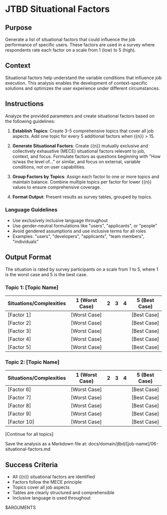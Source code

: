 # JTBD Situational Factors

## Purpose

Generate a list of situational factors that could influence the job performance of specific users. These factors are used in a survey where respondents rate each factor on a scale from 1 (low) to 5 (high).

## Context

Situational factors help understand the variable conditions that influence job execution. This analysis enables the development of context-specific solutions and optimizes the user experience under different circumstances.

## Instructions

Analyze the provided parameters and create situational factors based on the following guidelines:

1. **Establish Topics**: Create 3-5 comprehensive topics that cover all job aspects. Add one topic for every 5 additional factors when {{n}} > 15.

2. **Generate Situational Factors**: Create {{n}} mutually exclusive and collectively exhaustive (MECE) situational factors relevant to job, context, and focus. Formulate factors as questions beginning with "How is/was the level of..." or similar, and focus on external, variable conditions, not on user capabilities.

3. **Group Factors by Topics**: Assign each factor to one or more topics and maintain balance. Combine multiple topics per factor for lower {{n}} values to ensure comprehensive coverage.

4. **Format Output**: Present results as survey tables, grouped by topics.

### Language Guidelines

- Use exclusively inclusive language throughout
- Use gender-neutral formulations like "users", "applicants", or "people"
- Avoid gendered assumptions and use inclusive terms for all roles
- Examples: "users", "developers", "applicants", "team members", "individuals"

## Output Format

The situation is rated by survey participants on a scale from 1 to 5, where 1 is the worst case and 5 is the best case.

### Topic 1: [Topic Name]

|Situations/Complexities|1 (Worst Case)|2|3|4|5 (Best Case)|
|---|---|---|---|---|---|
|[Factor 1]|[Worst Case]||||[Best Case]|
|[Factor 2]|[Worst Case]||||[Best Case]|
|[Factor 3]|[Worst Case]||||[Best Case]|
|[Factor 4]|[Worst Case]||||[Best Case]|
|[Factor 5]|[Worst Case]||||[Best Case]|

### Topic 2: [Topic Name]

|Situations/Complexities|1 (Worst Case)|2|3|4|5 (Best Case)|
|---|---|---|---|---|---|
|[Factor 6]|[Worst Case]||||[Best Case]|
|[Factor 7]|[Worst Case]||||[Best Case]|
|[Factor 8]|[Worst Case]||||[Best Case]|
|[Factor 9]|[Worst Case]||||[Best Case]|
|[Factor 10]|[Worst Case]||||[Best Case]|

[Continue for all topics]

Save the analysis as a Markdown file at: docs/domain/jtbd/[job-name]/06-situational-factors.md

## Success Criteria

- All {{n}} situational factors are identified
- Factors follow the MECE principle
- Topics cover all job aspects
- Tables are clearly structured and comprehensible
- Inclusive language is used throughout

$ARGUMENTS
